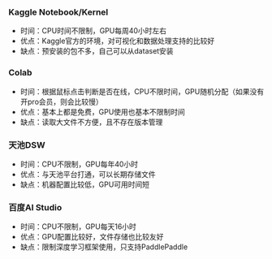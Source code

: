 ### Kaggle Notebook/Kernel

- 时间：CPU时间不限制，GPU每周40小时左右
- 优点：Kaggle官方的环境，对可视化和数据处理支持的比较好
- 缺点：预安装的包不多，自己可以从dataset安装


### Colab

- 时间：根据鼠标点击判断是否在线，CPU不限时间，GPU随机分配（如果没有开pro会员，则会比较慢）
- 优点：基本上都是免费，GPU使用也基本不限制时间
- 缺点：读取大文件不方便，且不存在版本管理


### 天池DSW

- 时间：CPU不限制，GPU每年40小时
- 优点：与天池平台打通，可以长期存储文件
- 缺点：机器配置比较低，GPU可用时间短

### 百度AI Studio

- 时间：CPU不限制，GPU每天16小时
- 优点：GPU配置比较好，文件存储也比较友好
- 缺点：限制深度学习框架使用，只支持PaddlePaddle